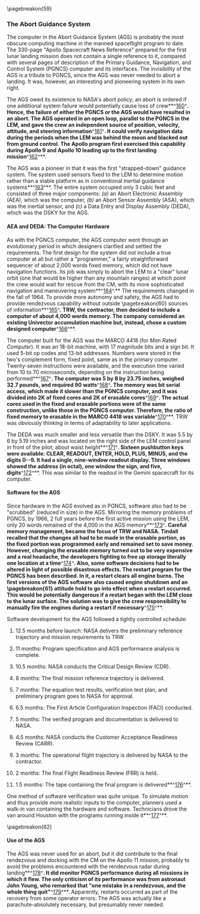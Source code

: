 \pagebreakon{59}

### The Abort Guidance System

The computer in the Abort Guidance System (AGS) is probably
the most obscure computing machine in the manned spaceflight program to
date. The 330-page "Apollo Spacecraft News Reference" prepared for the
first lunar landing mission does not contain a single reference to it,
compared with several pages of description of the Primary Guidance,
Navigation, and Control System (PGNCS) computer and its interfaces. The
invisibility of the AGS is a tribute to PGNCS, since the AGS was never
needed to abort a landing. It was, however, an interesting and
pioneering system in its own right.

The AGS owed its existence to NASA's abort policy; an abort is ordered
if one additional system failure would potentially cause loss of
crew**^[160](Source2.html)^**. Hence, the failure of either the PGNCS or
the AGS would have resulted in an abort. The AGS operated in an open
loop, parallel to the PGNCS in the LEM, and gave the crew an independent
source of position, velocity, attitude, and steering
information**^[161](Source2.html)^**. It could verify navigation data
during the periods when the LEM was behind the moon and blacked out from
ground control. The Apollo program first exercised this capability
during Apollo 9 and Apollo 10 leading up to the first landing
mission**^[162](Source2.html)^**.

The AGS was a pioneer in that it was the first "strapped-down" guidance
system. The system used sensors fixed to the LEM to determine motion
rather than a stable platform as in conventional inertial guidance
systems**^[163](Source2.html)^**. The entire system occupied only 3
cubic feet and consisted of three major components: *(a)* an Abort
Electronic Assembly (AEA), which was the computer, *(b)* an Abort Sensor
Assembly (ASA), which was the inertial sensor, and *(c)* a Data Entry and
Display Assembly (DEDA), which was the DSKY for the AGS.

#### AEA and DEDA: The Computer Hardware

As with the PGNCS computer, the AGS computer went through an
evolutionary period in which designers clarified and settled the
requirements. The first design for the system did not include a true
computer at all but rather a "programmer," a fairly straightforward
sequencer of about 2,000 words fixed memory, which did not have
navigation functions. Its job was simply to abort the LEM to a "clear"
lunar orbit (one that would be higher than any mountain ranges) at which
point the crew would wait for rescue from the CM, with its more
sophisticated navigation and maneuvering
system**^[164](Source2.html)^.** The requirements changed in the fall of
1964. To provide more autonomy and safety, the AGS had to provide
rendezvous capability without outside \pagebreakon{60} sources of
information**^[165](Source2.html)^**. TRW, the contractor, then decided
to include a computer of about 4,000 words memory. The company
considered an existing Univector accumulation machine but, instead,
chose a custom designed computer**^[166](Source2.html)^**.

The computer built for the AGS was the MARCO 4418 (for *Ma*n *R*ated
*Co*mputer). It was an 18-bit machine, with 17 magnitude bits and a sign
bit. It used 5-bit op codes and 13-bit addresses. Numbers were stored in
the two's complement form, fixed point, same as in the primary computer.
Twenty-seven instructions were available, and the execution time varied
from 10 to 70 microseconds, depending on the instruction being
performed**^[167](Source2.html)^**. The computer was 5 by 8 by 23.75
inches, weighed 32.7 pounds, and required 90
watts**^[168](Source2.html)^**. The memory was bit serial access, which
made it slower than the PGNCS computer, and it was divided into 2K of
fixed cores and 2K of erasable cores**^[169](Source2.html)^**. The
actual cores used in the fixed and erasable portions were of the same
construction, unlike those in the PGNCS computer. Therefore, the ratio
of fixed memory to erasable in the MARCO 4418 was
variable**^[170](Source2.html)^**. TRW was obviously thinking in terms
of adaptability to later applications.

The DEDA was much smaller and less versatile than the DSKY. It was 5.5
by 6 by 5.19 inches and was located on the right side of the LEM control
panel in front of the pilot, about waist
height**^[171](Source2.html)^**. Sixteen pushbutton keys were available:
CLEAR, READOUT, ENTER, HOLD, PLUS, MINUS, and the digits 0--9. It had a
single, nine-window readout display. Three windows showed the address
(in octal), one window the sign, and five,
digits**^[172](Source2.html)^**. This was similar to the readout in the
Gemini spacecraft for its computer.

#### Software for the AGS

Since hardware in the AGS evolved as in PGNCS, software also had to be
"scrubbed" (reduced in size) in the AGS. Mirroring the memory problems
of PGNCS, by 1966, 2 full years before the first active mission using
the LEM, only 20 words remained of the 4,000 in the AGS
memory**^[173](Source2.html)^**. Careful memory management, became the
focus of TRW and NASA. Tindall recalled that the changes all had to be
made in the erasable portion, as the fixed portion was programmed early
and remained set to save money. However, changing the erasable memory
turned out to be very expensive and a real headache, the developers
fighting to free up storage literally one location at a
time**^[174](Source2.html)^**. Also, some software decisions had to be
altered in light of possible disastrous effects. The restart program for
the PGNCS has been described. In it, a restart clears all engine burns.
The first versions of the AGS software also caused engine shutdown and
an \pagebreakon{61} attitude hold to go into effect when a restart occurred.
This would be potentially dangerous if a restart began with the LEM
close to the lunar surface. The solution was to give the crew
responsibility to manually fire the engines during a restart if
necessary**^[175](Source2.html)^**.

Software development for the AGS followed a tightly controlled schedule:

1. 12.5 months before launch: NASA delivers the preliminary reference
trajectory and mission requirements to TRW.

2. 11 months: Program specification and AGS performance analysis is
complete.

3. 10.5 months: NASA conducts the Critical Design Review (CDR).

4. 8 months: The final mission reference trajectory is delivered.

5. 7 months: The equation test results, verification test plan, and
preliminary program goes to NASA for approval.

6. 6.5 months: The First Article Configuration Inspection (FACI)
conducted.

7. 5 months: The verified program and documentation is delivered to
NASA.

8. 4.5 months: NASA conducts the Customer Acceptance Readiness Review
(CARR).

9. 3 months: The operational flight trajectory is delivered by NASA to
the contractor.

10. 2 months: The final Flight Readiness Review (FRR) is held.

11. 1.5 months: The tape containing the final program is
delivered**^[176](Source2.html)^**.

One method of software verification was quite unique. To simulate motion
and thus provide more realistic inputs to the computer, planners used a
walk-in van containing the hardware and software. Technicians drove the
van around Houston with the programs running inside
it**^[177](Source2.html)^**.

\pagebreakon{62}

#### Use of the AGS

The AGS was never used for an abort, but it did contribute to
the final rendezvous and docking with the CM on the Apollo 11 mission,
probably to avoid the problems encountered with the rendezvous radar
during landing**^[178](Source2.html)^**. It did monitor PGNCS
performance during all missions in which it flew. The only criticism of
its performance was from astronaut John Young, who remarked that "one
mistake in a rendezvous, and the whole thing
quit"**^[179](Source2.html)^**. Apparently, restarts occurred as part of
the recovery from some operator errors. The AGS was actually like a
parachute-absolutely necessary, but presumably never needed.
